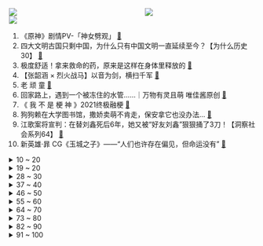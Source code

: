 <div >
	<a style="float:left;width:55%;" href = "https://github.com/anuraghazra/github-readme-stats">
	 <img src = "https://github-readme-stats.vercel.app/api?username=iuuuuuaena&theme=buefy&show_icons=true"/>
	</a>
	<a  style="float:right;width:45%" href = "https://github.com/anuraghazra/github-readme-stats">
	 <img  src="https://github-readme-stats.vercel.app/api/top-langs/?username=anuraghazra&layout=compact"/>
	</a>
	</div>

[![](https://img.shields.io/badge/jxd-@jxdgogogo.xyz-yellowgreen.svg)](https://www.jxdgogogo.xyz)<br>
1. 《原神》剧情PV-「神女劈观」 [:link:](//www.bilibili.com/video/BV1kS4y1T7kK) <br>
2. 四大文明古国只剩中国，为什么只有中国文明一直延续至今？【为什么历史30】 [:link:](//www.bilibili.com/video/BV18i4y197x6) <br>
3. 极度舒适！拿来救命的药，原来是这样在身体里释放的 [:link:](//www.bilibili.com/video/BV1bF411q7ue) <br>
4. 【张韶涵 × 烈火战马】以音为剑，横扫千军 [:link:](//www.bilibili.com/video/BV1tL4y1J7uj) <br>
5. 老 顽 童 [:link:](//www.bilibili.com/video/BV1wm4y1D71L) <br>
6. 回家路上，遇到一个被冻住的水管……｜万物有灵且萌 唯佳酱原创 [:link:](//www.bilibili.com/video/BV1aP4y1E7tJ) <br>
7. 《 我 不 是 梗 神 》2021终极融梗 [:link:](//www.bilibili.com/video/BV1QD4y1F7fk) <br>
8. 狗狗赖在大学图书馆，撒娇卖萌不肯走，保安拿它也没办法... [:link:](//www.bilibili.com/video/BV1or4y1m7cL) <br>
9. 江歌案将宣判：在替刘鑫死后6年，她又被“好友刘鑫”狠狠捅了3刀！【洞察社会系列64】 [:link:](//www.bilibili.com/video/BV1gZ4y1S7pG) <br>
10. 新英雄·暃 CG《玉城之子》——“人们也许存在偏见，但命运没有” [:link:](//www.bilibili.com/video/BV1N3411e7CZ) <br>
<details>
<summary>10 ~ 20</summary>

11. 【原创】油管600万播放 | 苏炳添纪录片: 为生命而奔跑 6.29 | 9.83 [:link:](//www.bilibili.com/video/BV19T4y127et) <br>
12. 又是带德国室友见世面的一天 [:link:](//www.bilibili.com/video/BV1Wa411z7Ha) <br>
13. 【原创歌曲】我不想谈恋爱！动画英文手书pv:Take It Back(demo) 被好朋友表白之后… [:link:](//www.bilibili.com/video/BV1tY411p7iC) <br>
14. 《是一只鱼》癫 疯 赛 [:link:](//www.bilibili.com/video/BV1vb4y1n7Vg) <br>
15. 【明日方舟×九色鹿】“吉兆呈祥”限时活动宣传PV [:link:](//www.bilibili.com/video/BV1N3411e772) <br>
16. 【罗翔】让学生呕吐，校长落泪的“营养午餐”犯了什么罪？ [:link:](//www.bilibili.com/video/BV1N3411e7bJ) <br>
17. 【原神】2.4渊下宫宝箱全收集！（成就数185） [:link:](//www.bilibili.com/video/BV1jZ4y1S7bL) <br>
18. 甘雨🤡：明明是我先来的，为什么会变成这样呢？ [:link:](//www.bilibili.com/video/BV1ja411z75G) <br>
19. 你吹我Believer是吧？！ [:link:](//www.bilibili.com/video/BV1ZF411e7aQ) <br>
</details>
<details>
<summary>19 ~ 20</summary>

20. 远远的参观了莫迪住宅 [:link:](//www.bilibili.com/video/BV1Vu411U7CW) <br>
21. 如何在10秒内学会街舞 [:link:](//www.bilibili.com/video/BV1TZ4y1Q7xq) <br>
22. 乍看以为是砖头，一顿爆炒，没想到竟是湖南特色小吃... [:link:](//www.bilibili.com/video/BV1UY411a7uo) <br>
23. 感谢《阿衰》，感谢猫小乐老师！ [:link:](//www.bilibili.com/video/BV1oq4y1C7TQ) <br>
24. 许 嵩 是 吧 [:link:](//www.bilibili.com/video/BV1kS4y1T742) <br>
25. “我恩人删了我微信！”男子资助贫困男生7年，在男生即将大学毕业时删了好友 [:link:](//www.bilibili.com/video/BV1ST4y1277L) <br>
26. “她战胜了资本，干干净净地火了”  她配得上这个最佳女主！ [:link:](//www.bilibili.com/video/BV1qD4y1F7sj) <br>
27. 自制卫生纸加热炒锅 在寒冷的冬天给你带来贴心的温暖 [:link:](//www.bilibili.com/video/BV16L411V7Sv) <br>
28. 令郎的胸大肌为何如此浮夸【阅片无数Ⅱ 33】 [:link:](//www.bilibili.com/video/BV1eq4y127gW) <br>
</details>
<details>
<summary>28 ~ 30</summary>

29. “啊！！！！！！” [:link:](//www.bilibili.com/video/BV1Ki4y1972A) <br>
30. 恕我直言，这烟花是我小瞧它了，还以为是普通的烟花 [:link:](//www.bilibili.com/video/BV1Tu411U7gN) <br>
31. 当闺蜜们来你家串门 [:link:](//www.bilibili.com/video/BV1RY411a7e2) <br>
32. 这  都  什  么  妖  魔  鬼  怪（二） [:link:](//www.bilibili.com/video/BV1oF411e7kc) <br>
33. 【原神】神女劈观为何绝杀？文化传承绝不让路！ [:link:](//www.bilibili.com/video/BV1Vm4y1X7Bu) <br>
34. 设计师联盟 [:link:](//www.bilibili.com/video/BV17b4y1e7wh) <br>
35. 娱乐圈最惨太子爷：赵小果哭得像开水壶，被范丞丞拿捏得死死的 [:link:](//www.bilibili.com/video/BV1fm4y1S7uk) <br>
36. 一张让人感动到落泪的照片，原来爱一直都在 [:link:](//www.bilibili.com/video/BV17m4y1X7Tw) <br>
37. 那些藏在中国人骨子里的浪漫！也只有中国人才懂的浪漫！ [:link:](//www.bilibili.com/video/BV11b4y1e78t) <br>
</details>
<details>
<summary>37 ~ 40</summary>

38. 第一届电视剧“金鸭奖”，2021国产剧盘点！！ [:link:](//www.bilibili.com/video/BV1KT4y1m78T) <br>
39. 【老胡】尖叫鸡的一万种正确玩法，看完我人麻了 [:link:](//www.bilibili.com/video/BV1Ni4y197Ba) <br>
40. 几种狠人，最后一种你绝对忍不了 [:link:](//www.bilibili.com/video/BV1i44y1j7Jo) <br>
41. “五千年很长吗？你看牌桌上还有多少老对手” [:link:](//www.bilibili.com/video/BV1Da411z7m3) <br>
42. 【原神】一血无伤新BOSS 冰雷双龙 简单打法攻略 [:link:](//www.bilibili.com/video/BV1L44y1j7Kc) <br>
43. 大家好，我是花江夏树，我来B站啦！新年快乐，一起撸猫呀！ [:link:](//www.bilibili.com/video/BV1W44y1j7Dv) <br>
44. 小猫咪摸摸你的头：你已经很棒啦！ [:link:](//www.bilibili.com/video/BV1bi4y197GH) <br>
45. 【阿斗】真香现场！仇家变亲家？兵不血刃化解家族危机！9.1分英剧神作《浴血黑帮》P2 [:link:](//www.bilibili.com/video/BV1om4y1S7wx) <br>
46. 时隔一年，两帅小伙首次尝试鹿肉，拿来烧烤味道太绝了！ [:link:](//www.bilibili.com/video/BV1vL4y1t7Pz) <br>
</details>
<details>
<summary>46 ~ 50</summary>

47. 电影最TOP：全员有大病！2021年度十大烂片盘点 [:link:](//www.bilibili.com/video/BV1rR4y1u7KZ) <br>
48. 大一动画结课作业 [:link:](//www.bilibili.com/video/BV1K44y1j763) <br>
49. 剧本成真，这回公司真倒闭了，只能靠村民救济拍美食 [:link:](//www.bilibili.com/video/BV1fr4y1e72J) <br>
50. 那个被说瘦下来会很美的女孩子瘦了三十斤！ [:link:](//www.bilibili.com/video/BV1eL4y1t7UB) <br>
51. 白嫖知网 [:link:](//www.bilibili.com/video/BV1f3411Y72R) <br>
52. 妈妈对你的年终盘点 [:link:](//www.bilibili.com/video/BV1RZ4y1U7tT) <br>
53. 当别人在学校谈恋爱的时候，我一个人在默默流汗，追逐梦想，成功自然会跟着你走，现在的我，还只是一名段视频运营者，但是我已经完成了我儿时的所有理想，接下来就是创业。 [:link:](//www.bilibili.com/video/BV1Fq4y1y7UW) <br>
54. 运动员:我也没进球啊？？ [:link:](//www.bilibili.com/video/BV1MS4y1T7CS) <br>
55. 零 氪 之 友（第十四期） [:link:](//www.bilibili.com/video/BV1i34y1q7yR) <br>
</details>
<details>
<summary>55 ~ 60</summary>

56. 超幸运！你见过彩虹🌈太阳☀️月亮🌙在同一片天空中吗？ [:link:](//www.bilibili.com/video/BV1jm4y1X7Kc) <br>
57. 离大谱！两个笨蛋是如何进入2022的 [:link:](//www.bilibili.com/video/BV1f44y1L7Ez) <br>
58. 就怕猫咪会武术 [:link:](//www.bilibili.com/video/BV18F411q7jH) <br>
59. 假如贫穷与富有颠倒（二） [:link:](//www.bilibili.com/video/BV1RF411e7GQ) <br>
60. 生吃鲱鱼？！肥肉刺身？！俄罗斯人就吃这？胖老头才吃两道就痛苦面具【还愿挑战ep05-飞象西餐厅】 [:link:](//www.bilibili.com/video/BV11m4y1S7iK) <br>
61. 这是不是你小时候洗澡时的样子 [:link:](//www.bilibili.com/video/BV1pD4y1F7zn) <br>
62. 大二期末周记录｜图书馆 操场夜跑 护肤 [:link:](//www.bilibili.com/video/BV1SL411V79y) <br>
63. 大庆赶海，退潮后发现大蛏王吐着舌头藏在沙中，撒上盐还会跑 [:link:](//www.bilibili.com/video/BV1eL411V7so) <br>
64. 【非遗浅作】耗时三个月传统金银工艺打造中国空间站，过程艰难，结局高能 [:link:](//www.bilibili.com/video/BV1mM4y1F7yh) <br>
</details>
<details>
<summary>64 ~ 70</summary>

65. 陈金兰饮食店  厨子探店¥163 [:link:](//www.bilibili.com/video/BV1vL411V7wy) <br>
66. 小朋友的演技都这么好了！“我爸爸妈妈不会说话，我要做他们的声音。” [:link:](//www.bilibili.com/video/BV1CF411i7F3) <br>
67. 为什么必须搞共同富裕？ [:link:](//www.bilibili.com/video/BV1A3411e7PA) <br>
68. 月涨粉20多万的火腿哥大龙为什么突然消失不见了？今天彪哥带着奶香的火腿为大家揭晓内幕，并感谢所有粉丝的支持与厚爱 [:link:](//www.bilibili.com/video/BV1Y3411e7vw) <br>
69. 女生放假回家吃席，抬头发现被大妈围观，网友：隔着屏幕都能感受到紧张 [:link:](//www.bilibili.com/video/BV1Hi4y19772) <br>
70. 这就是小说中的笨蛋校花和校草的日常吗 [:link:](//www.bilibili.com/video/BV1Ar4y1U7mo) <br>
71. 1700买的车轮芝士，在中间挖一个洞，竟然做成了芝士拌面 [:link:](//www.bilibili.com/video/BV1rL411V7sr) <br>
72. 迪士尼真人电影《阿拉丁》的破防瞬间：“我愿意用掉最后一个愿望，给你自由！” [:link:](//www.bilibili.com/video/BV1JL4y1J7vv) <br>
73. 【百草味×何同学】回家过年如何解释啥叫UP主？ [:link:](//www.bilibili.com/video/BV12u411m7mD) <br>
</details>
<details>
<summary>73 ~ 80</summary>

74. 「荣光的道路」——「天元骑英」制作特辑 [:link:](//www.bilibili.com/video/BV1Ri4y1X7Vk) <br>
75. 当你在海底打破鸡蛋时 [:link:](//www.bilibili.com/video/BV1Rr4y1m73H) <br>
76. 【嘉然】❤ 超近距离对视挑战 ❤（直播剪辑） [:link:](//www.bilibili.com/video/BV1K34y167F2) <br>
77. “性别并不能决定任何东西”《Step Back》要是这样唱早就爆火了！ [:link:](//www.bilibili.com/video/BV1iL411V7Ko) <br>
78. 【散人】只有一关却坑爹无数的蛋疼i wanna [:link:](//www.bilibili.com/video/BV16L411V7A2) <br>
79. 【凉拌蒜薹】这不是海带！～年夜饭来点新花样…这个真的巨好吃 [:link:](//www.bilibili.com/video/BV19b4y1e79c) <br>
80. 【年终总结】一年更新100期！这一年我们是怎么做视频的？ [:link:](//www.bilibili.com/video/BV1NR4y1G7TM) <br>
81. 真是太有梗了！经典电影的搞笑幕后 [:link:](//www.bilibili.com/video/BV1dY411a7TN) <br>
82. 大家好，我是仓木麻衣！！初次见面，请多多关照。 [:link:](//www.bilibili.com/video/BV1MP4y1E7Kb) <br>
</details>
<details>
<summary>82 ~ 90</summary>

83. 如果主播面试老师 [:link:](//www.bilibili.com/video/BV1gR4y1G7Y1) <br>
84. 一次说清 如果你没活到退休，你之前缴的养老金怎么办？ [:link:](//www.bilibili.com/video/BV1TR4y1G749) <br>
85. 赵丽蓉的小品逗笑亿万观众，家人却抱头痛哭 [:link:](//www.bilibili.com/video/BV1kq4y117yQ) <br>
86. 恭喜你，获得一套试卷！ [:link:](//www.bilibili.com/video/BV1n3411e7vQ) <br>
87. 【明日方舟】“傀影与猩红孤钻”肉鸽平民全关卡低配攻略！阵容平民+低练度+语音详解的愉悦攻略！《明日方舟》|魔法Zc目录 [:link:](//www.bilibili.com/video/BV1or4y1m7v5) <br>
88. 《日语版啊对对对》 [:link:](//www.bilibili.com/video/BV1cm4y1D7LZ) <br>
89. 这家伙好像知道自己很可爱！ [:link:](//www.bilibili.com/video/BV1jD4y1F7A2) <br>
90. 弘扬中华优秀传统，将醒狮文化发扬光大！佛山祖庙黄飞鸿纪念馆每为观众呈现精彩的醒狮表演每天三场10:00/14:15/15:30 [:link:](//www.bilibili.com/video/BV1Z3411v78j) <br>
91. 开盲盒开到本尊！一哈Raina来啦！ [:link:](//www.bilibili.com/video/BV1yu411U7Bh) <br>
</details>
<details>
<summary>91 ~ 100</summary>

92. 苹果xsmax换外屏，碰炸弹了，还没开始就结束了 [:link:](//www.bilibili.com/video/BV1EZ4y1S7Ax) <br>
93. 我开水果摊的 [:link:](//www.bilibili.com/video/BV1DL411V7qh) <br>
94. 一句词，一个眼神，这场戏，您压轴。 [:link:](//www.bilibili.com/video/BV1dY411a72c) <br>
95. 5毛美妆好物｜小细节让妆容更精致 [:link:](//www.bilibili.com/video/BV15T4y1m7kC) <br>
96. “有的人天生就是主角” [:link:](//www.bilibili.com/video/BV1si4y197ei) <br>
97. 超可爱！小朋友成功追星消防员的反应 [:link:](//www.bilibili.com/video/BV1jq4y127Cw) <br>
98. 这只“司猫”做错了什么？真的不是所有公司都适合养猫！ [:link:](//www.bilibili.com/video/BV1Am4y1D7vL) <br>
99. 全形态千机伞结构拆解（附建模文件） [:link:](//www.bilibili.com/video/BV1tF411q7YY) <br>
100. ⚡我滴乐谱，完成辣！⚡ [:link:](//www.bilibili.com/video/BV1gF411v7yN) <br>
</details>
